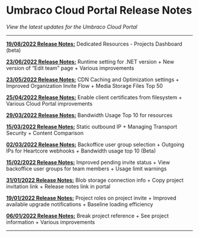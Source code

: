 # Umbraco Cloud Portal Release Notes

_View the latest updates for the Umbraco Cloud Portal_

---
[**19/08/2022 Release Notes:**](2022-08-19-ReleaseNotes.md) Dedicated Resources - Projects Dashboard (beta)

[**23/06/2022 Release Notes:**](2022-06-23-ReleaseNotes.md) Runtime setting for .NET version + New version of “Edit team” page + Various improvements

[**23/05/2022 Release Notes:**](2022-05-23-ReleaseNotes.md) CDN Caching and Optimization settings + Improved Organization Invite Flow + Media Storage Files Top 50

[**25/04/2022 Release Notes:**](2022-04-25-ReleaseNotes.md) Enable client certificates from filesystem + Various Cloud Portal improvements

[**29/03/2022 Release Notes:**](2022-03-29-ReleaseNotes.md) Bandwidth Usage Top 10 for resources

[**15/03/2022 Release Notes:**](2022-03-15-ReleaseNotes.md) Static outbound IP + Managing Transport Security + Content Comparison

[**02/03/2022 Release Notes:**](2022-03-02-ReleaseNotes.md) Backoffice user group selection + Outgoing IPs for Heartcore webhooks + Bandwidth usage top 10 (Beta)

[**15/02/2022 Release Notes:**](2022-02-15-ReleaseNotes.md) Improved pending invite status + View backoffice user groups for team members + Usage limit warnings

[**31/01/2022 Release Notes:**](2022-01-31-ReleaseNotes.md) Blob storage connection info + Copy project invitation link + Release notes link in portal

[**19/01/2022 Release Notes:**](2022-01-19-ReleaseNotes.md) Project roles on project invite + Improved available upgrade notifications + Baseline loading efficiency

[**06/01/2022 Release Notes:**](2022-01-06-ReleaseNotes.md) Break project reference + See project information + Various improvements

---
